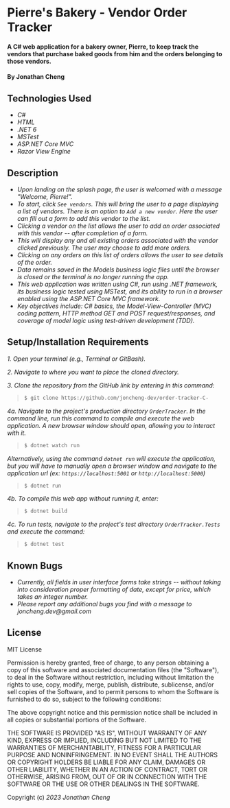 # Pierre's Bakery - Vendor Order Tracker

#### A C# web application for a bakery owner, Pierre, to keep track the vendors that purchase baked goods from him and the orders belonging to those vendors.

#### By Jonathan Cheng

## Technologies Used

- _C#_
- _HTML_
- _.NET 6_
- _MSTest_
- _ASP.NET Core MVC_
- _Razor View Engine_

## Description

- _Upon landing on the splash page, the user is welcomed with a message "Welcome, Pierre!"._
- _To start, click `See vendors`. This will bring the user to a page displaying a list of vendors. There is an option to `Add a new vendor`. Here the user can fill out a form to add this vendor to the list._
- _Clicking a vendor on the list allows the user to add an order associated with this vendor -- after completion of a form._
- _This will display any and all existing orders associated with the vendor clicked previously. The user may choose to add more orders._
- _Clicking on any orders on this list of orders allows the user to see details of the order._
- _Data remains saved in the Models business logic files until the browser is closed or the terminal is no longer running the app._
- _This web application was written using C#, run using .NET framework, its business logic tested using MSTest, and its ability to run in a browser enabled using the ASP.NET Core MVC framework._
- _Key objectives include: C# basics, the Model-View-Controller (MVC) coding pattern, HTTP method GET and POST request/responses, and coverage of model logic using test-driven development (TDD)._

## Setup/Installation Requirements

_1. Open your terminal (e.g., Terminal or GitBash)._

_2. Navigate to where you want to place the cloned directory._

_3. Clone the repository from the GitHub link by entering in this command:_

> ```bash
> $ git clone https://github.com/joncheng-dev/order-tracker-C-
> ```

_4a. Navigate to the project's production directory `OrderTracker`. In the command line, run this command to compile and execute the web application. A new browser window should open, allowing you to interact with it._

> ```bash
> $ dotnet watch run
> ```

_Alternatively, using the command `dotnet run` will execute the application, but you will have to manually open a browser window and navigate to the application url (ex: `https://localhost:5001` or `http://localhost:5000`)_

> ```bash
> $ dotnet run
> ```

_4b. To compile this web app without running it, enter:_

> ```bash
> $ dotnet build
> ```

_4c. To run tests, navigate to the project's test directory `OrderTracker.Tests` and execute the command:_

> ```bash
> $ dotnet test
> ```

## Known Bugs

- _Currently, all fields in user interface forms take strings -- without taking into consideration proper formatting of date, except for price, which takes an integer number._
- _Please report any additional bugs you find with a message to joncheng.dev@gmail.com_

## License

MIT License

Permission is hereby granted, free of charge, to any person obtaining a copy of this software and associated documentation files (the "Software"), to deal in the Software without restriction, including without limitation the rights to use, copy, modify, merge, publish, distribute, sublicense, and/or sell copies of the Software, and to permit persons to whom the Software is furnished to do so, subject to the following conditions:

The above copyright notice and this permission notice shall be included in all copies or substantial portions of the Software.

THE SOFTWARE IS PROVIDED "AS IS", WITHOUT WARRANTY OF ANY KIND, EXPRESS OR IMPLIED, INCLUDING BUT NOT LIMITED TO THE WARRANTIES OF MERCHANTABILITY, FITNESS FOR A PARTICULAR PURPOSE AND NONINFRINGEMENT. IN NO EVENT SHALL THE AUTHORS OR COPYRIGHT HOLDERS BE LIABLE FOR ANY CLAIM, DAMAGES OR OTHER LIABILITY, WHETHER IN AN ACTION OF CONTRACT, TORT OR OTHERWISE, ARISING FROM, OUT OF OR IN CONNECTION WITH THE SOFTWARE OR THE USE OR OTHER DEALINGS IN THE SOFTWARE.

Copyright (c) _2023_ _Jonathan Cheng_

